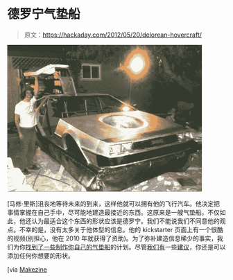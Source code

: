# 德罗宁气垫船

> 原文：<https://hackaday.com/2012/05/20/delorean-hovercraft/>

![](img/d11e9ca58cb1287e5688fb33653bda3d.png "delorean_hovercraft")

[马修·里斯]沮丧地等待未来的到来，这样他就可以拥有他的飞行汽车。他决定把事情掌握在自己手中，尽可能地建造最接近的东西。这原来是一艘气垫船。不仅如此，他还认为最适合这个东西的形状应该是德罗宁。我们不能说我们不同意他的观点。不幸的是，没有太多关于他体型的信息。他的 kickstarter 页面上有一个很酷的视频(别担心，他在 2010 年就获得了资助)。为了弥补建造信息稀少的事实，我们为你[找到了一些制作你自己的气垫船](http://www.vintageprojects.com/go-kart/hovercraft-plans.html)的计划。尽管[我们有](http://en.wikipedia.org/wiki/Landspeeder)一些[建议](http://www.youtube.com/watch?v=FyinD6ZDqeg)，你还是可以添加任何你想要的形状。

[via [Makezine](http://blog.makezine.com/2012/05/18/delorean-hovercraft/)
